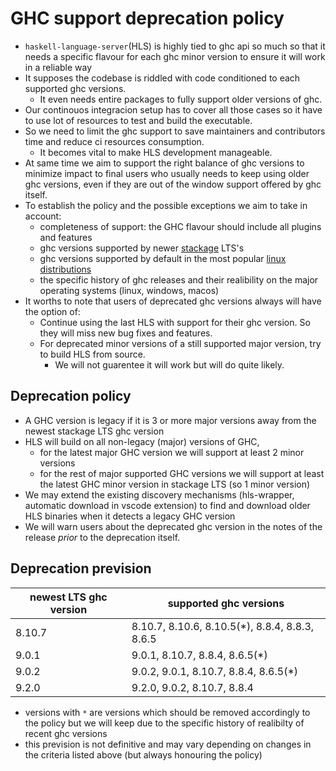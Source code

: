 # GHC support deprecation policy

- `haskell-language-server`(HLS) is highly tied to ghc api so much so that it needs a specific flavour for each ghc minor version to ensure it will work in a reliable way
- It supposes the codebase is riddled with code conditioned to each supported ghc versions.  
  - It even needs entire packages to fully support older versions of ghc.
- Our continouos integracion setup has to cover all those cases so it have to use lot of resources to test and build the executable.
- So we need to limit the ghc support to save maintainers and contributors time and reduce ci resources consumption.  
  - It becomes vital to make HLS development manageable.
- At same time we aim to support the right balance of ghc versions to minimize impact to final users who usually needs to keep using older ghc versions, even if they are out of the window support offered by ghc itself.
- To establish the policy and the possible exceptions we aim to take in account:
   - completeness of support: the GHC flavour should include all plugins and features
   - ghc versions supported by newer [stackage](https://www.stackage.org/) LTS's
   - ghc versions supported by default in the most popular [linux distributions](https://repology.org/project/ghc/versions)
   - the specific history of ghc releases and their realibility on the major operating systems (linux, windows, macos)
- It worths to note that users of deprecated ghc versions always will have the option of:
  - Continue using the last HLS with support for their ghc version. So they will miss new bug fixes and features.
  - For deprecated minor versions of a still supported major version, try to build HLS from source.  
    - We will not guarentee it will work but will do quite likely.

## Deprecation policy

- A GHC version is legacy if it is 3 or more major versions away from the newest stackage LTS ghc version
- HLS will build on all non-legacy (major) versions of GHC,
  - for the latest major GHC version we will support at least 2 minor versions
  - for the rest of major supported GHC versions we will support at least the latest GHC minor version in stackage LTS (so 1 minor version)
- We may extend the existing discovery mechanisms (hls-wrapper, automatic download in vscode extension) to find and download older HLS binaries when it detects a legacy GHC version
- We will warn users about the deprecated ghc version in the notes of the release *prior* to the deprecation itself.
  
## Deprecation prevision

| newest LTS ghc version |            supported ghc versions               |
|------------------------|-------------------------------------------------|
| 8.10.7                 | 8.10.7, 8.10.6, 8.10.5(\*), 8.8.4, 8.8.3, 8.6.5 |
| 9.0.1                  | 9.0.1, 8.10.7, 8.8.4, 8.6.5(\*)                 |
| 9.0.2                  | 9.0.2, 9.0.1, 8.10.7, 8.8.4, 8.6.5(\*)          |
| 9.2.0                  | 9.2.0, 9.0.2, 8.10.7, 8.8.4                     |

- versions with `*` are versions which should be removed accordingly to the policy but we will keep due to the specific history of realibilty of recent ghc versions
- this prevision is not definitive and may vary depending on changes in the criteria listed above (but always honouring the policy)
